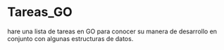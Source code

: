 # Tareas_GO
hare una lista de tareas en GO para conocer su manera de desarrollo en conjunto con algunas estructuras de datos.
